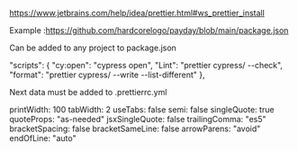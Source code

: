 https://www.jetbrains.com/help/idea/prettier.html#ws_prettier_install

Example :https://github.com/hardcorelogo/payday/blob/main/package.json
 
Can be added to any project to package.json
 
 "scripts": {
    "cy:open": "cypress open",
    "Lint": "prettier cypress/ --check",
    "format": "prettier cypress/ --write --list-different"
  },


Next data must be added to .prettierrc.yml

printWidth: 100
tabWidth: 2
useTabs: false
semi: false
singleQuote: true
quoteProps: "as-needed"
jsxSingleQuote: false
trailingComma: "es5"
bracketSpacing: false
bracketSameLine: false
arrowParens: "avoid"
endOfLine: "auto"
